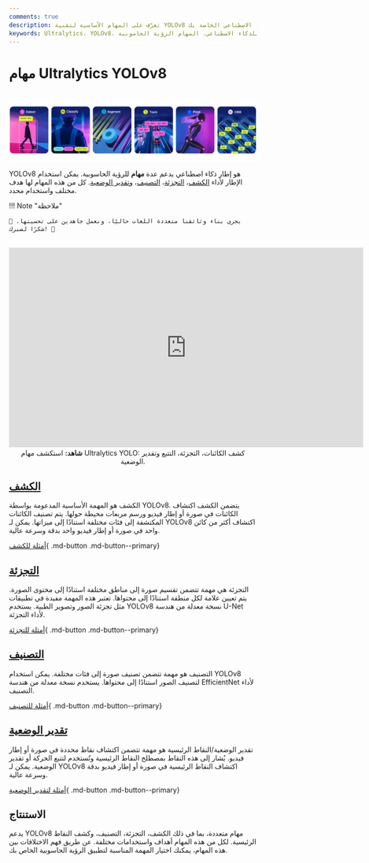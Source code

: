 ```yaml
---
comments: true
description: تعرّف على المهام الأساسية لتقنية YOLOv8 للرؤية الحاسوبية والتي تشمل الكشف، التجزئة، التصنيف وتقدير الوضعية. تعرف على استخداماتها في مشاريع الذكاء الاصطناعي الخاصة بك.
keywords: Ultralytics، YOLOv8، الكشف، التجزئة، التصنيف، تقدير الوضعية، الإطار الذكي للذكاء الاصطناعي، المهام الرؤية الحاسوبية
---
```


# مهام Ultralytics YOLOv8

<br>
<img width="1024" src="https://raw.githubusercontent.com/ultralytics/assets/main/im/banner-tasks.png" alt="مهام Ultralytics YOLOv8 المدعومة">

YOLOv8 هو إطار ذكاء اصطناعي يدعم عدة **مهام** للرؤية الحاسوبية. يمكن استخدام الإطار لأداء [الكشف](detect.md)، [التجزئة](segment.md)، [التصنيف](classify.md)، و[تقدير الوضعية](pose.md). كل من هذه المهام لها هدف مختلف واستخدام محدد.

!!! Note "ملاحظة"

    🚧 يجري بناء وثائقنا متعددة اللغات حاليًا، ونعمل جاهدين على تحسينها. شكرًا لصبرك! 🙏

<p align="center">
  <br>
  <iframe width="720" height="405" src="https://www.youtube.com/embed/NAs-cfq9BDw"
    title="مشغل فيديو يوتيوب" frameborder="0"
    allow="accelerometer; autoplay; clipboard-write; encrypted-media; gyroscope; picture-in-picture; web-share"
    allowfullscreen>
  </iframe>
  <br>
  <strong>شاهد:</strong> استكشف مهام Ultralytics YOLO: كشف الكائنات، التجزئة، التتبع وتقدير الوضعية.
</p>

## [الكشف](detect.md)

الكشف هو المهمة الأساسية المدعومة بواسطة YOLOv8. يتضمن الكشف اكتشاف الكائنات في صورة أو إطار فيديو ورسم مربعات محيطة حولها. يتم تصنيف الكائنات المكتشفة إلى فئات مختلفة استنادًا إلى ميزاتها. يمكن لـ YOLOv8 اكتشاف أكثر من كائن واحد في صورة أو إطار فيديو واحد بدقة وسرعة عالية.

[أمثلة للكشف](detect.md){ .md-button .md-button--primary}

## [التجزئة](segment.md)

التجزئة هي مهمة تتضمن تقسيم صورة إلى مناطق مختلفة استنادًا إلى محتوى الصورة. يتم تعيين علامة لكل منطقة استنادًا إلى محتواها. تعتبر هذه المهمة مفيدة في تطبيقات مثل تجزئة الصور وتصوير الطبية. يستخدم YOLOv8 نسخة معدلة من هندسة U-Net لأداء التجزئة.

[أمثلة للتجزئة](segment.md){ .md-button .md-button--primary}

## [التصنيف](classify.md)

التصنيف هو مهمة تتضمن تصنيف صورة إلى فئات مختلفة. يمكن استخدام YOLOv8 لتصنيف الصور استنادًا إلى محتواها. يستخدم نسخة معدلة من هندسة EfficientNet لأداء التصنيف.

[أمثلة للتصنيف](classify.md){ .md-button .md-button--primary}

## [تقدير الوضعية](pose.md)

تقدير الوضعية/النقاط الرئيسية هو مهمة تتضمن اكتشاف نقاط محددة في صورة أو إطار فيديو. يُشار إلى هذه النقاط بمصطلح النقاط الرئيسية وتُستخدم لتتبع الحركة أو تقدير الوضعية. يمكن لـ YOLOv8 اكتشاف النقاط الرئيسية في صورة أو إطار فيديو بدقة وسرعة عالية.

[أمثلة لتقدير الوضعية](pose.md){ .md-button .md-button--primary}

## الاستنتاج

يدعم YOLOv8 مهام متعددة، بما في ذلك الكشف، التجزئة، التصنيف، وكشف النقاط الرئيسية. لكل من هذه المهام أهداف واستخدامات مختلفة. عن طريق فهم الاختلافات بين هذه المهام، يمكنك اختيار المهمة المناسبة لتطبيق الرؤية الحاسوبية الخاص بك.
